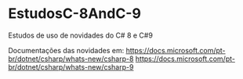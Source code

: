 # EstudosC-8AndC-9
Estudos de uso de novidades do C# 8 e C#9

Documentações das novidades em:
https://docs.microsoft.com/pt-br/dotnet/csharp/whats-new/csharp-8
https://docs.microsoft.com/pt-br/dotnet/csharp/whats-new/csharp-9
